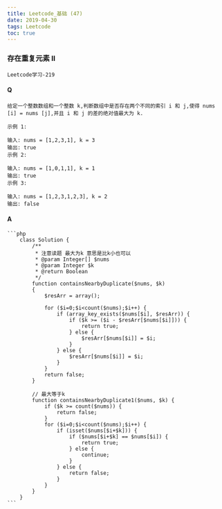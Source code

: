 ```yaml
---
title: Leetcode_基础 (47)
date: 2019-04-30
tags: Leetcode
toc: true
---
```


### 存在重复元素 II
    Leetcode学习-219

<!-- more -->

#### Q
    给定一个整数数组和一个整数 k,判断数组中是否存在两个不同的索引 i 和 j,使得 nums [i] = nums [j],并且 i 和 j 的差的绝对值最大为 k.

    示例 1:

    输入: nums = [1,2,3,1], k = 3
    输出: true
    示例 2:

    输入: nums = [1,0,1,1], k = 1
    输出: true
    示例 3:

    输入: nums = [1,2,3,1,2,3], k = 2
    输出: false

#### A
    ```php
        class Solution {
            /**
             * 注意读题 最大为k 意思是比k小也可以
             * @param Integer[] $nums
             * @param Integer $k
             * @return Boolean
             */
            function containsNearbyDuplicate($nums, $k) 
            {
                $resArr = array();
                
                for ($i=0;$i<count($nums);$i++) {
                    if (array_key_exists($nums[$i], $resArr)) {
                        if ($k >= ($i - $resArr[$nums[$i]])) {
                            return true;
                        } else {
                            $resArr[$nums[$i]] = $i;
                        }
                    } else {
                        $resArr[$nums[$i]] = $i;
                    }
                }
                return false;
            }

            // 最大等于k
            function containsNearbyDuplicate1($nums, $k) {
                if ($k >= count($nums)) {
                    return false;
                }
                for ($i=0;$i<count($nums);$i++) {
                    if (isset($nums[$i+$k])) {
                        if ($nums[$i+$k] == $nums[$i]) {
                            return true;
                        } else {
                            continue;
                        }
                    } else {
                        return false;
                    }
                }
            }
        }
    ```
